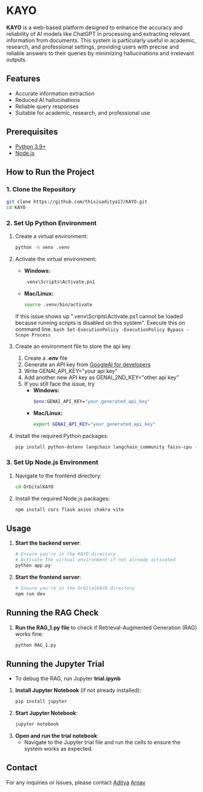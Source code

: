 
# KAYO

**KAYO** is a web-based platform designed to enhance the accuracy and reliability of AI models like ChatGPT in processing and extracting relevant information from documents. This system is particularly useful in academic, research, and professional settings, providing users with precise and reliable answers to their queries by minimizing hallucinations and irrelevant outputs.

## Features
- Accurate information extraction
- Reduced AI hallucinations
- Reliable query responses
- Suitable for academic, research, and professional use

## Prerequisites
- [Python 3.9+](https://www.python.org/downloads/)
- [Node.js](https://nodejs.org/)

## How to Run the Project

### 1. Clone the Repository
```bash
git clone https://github.com/thisisaditya17/KAYO.git
cd KAYO
```

### 2. Set Up Python Environment
1. Create a virtual environment:
    ```bash
    python -m venv .venv
    ```
2. Activate the virtual environment:
    - **Windows:**
        ```bash
        .venv\Scripts\Activate.ps1
        ```
    - **Mac/Linux:**
        ```bash
        source .venv/bin/activate
        ```
    If this issue shows up ".venv\Scripts\Activate.ps1 cannot be loaded because running scripts is disabled on this system". Execute this on command line.
        ```bash
        Set-ExecutionPolicy -ExecutionPolicy Bypass -Scope Process
        ```
3. Create an environment file to store the api key
    1. Create a **.env** file
    2. Generate an API key from [GoogleAI for developers](https://ai.google.dev/gemini-api/docs/api-key)
    3. Write GENAI_API_KEY="your api key"
    4. Add another new API key as GENAI_2ND_KEY="other api key"
    5. If you still face the issue, try
        - **Windows:**
            ```bash
            $env:GENAI_API_KEY="your_generated_api_key"
            ```
        - **Mac/Linux:**
            ```bash
            export GENAI_API_KEY="your_generated_api_key"
            ```

4. Install the required Python packages:
    ```bash
    pip install python-dotenv langchain langchain_community faiss-cpu -U sentence-transformers google-generativeai flask flask-cors pymongo textract langchain_core langchain_google_genai langchainhub
    ```

### 3. Set Up Node.js Environment
1. Navigate to the frontend directory:
    ```bash
    cd OrbitalKAYO
    ```
2. Install the required Node.js packages:
    ```bash
    npm install cors flask axios chakra vite
    ```

## Usage
1. **Start the backend server**:
    ```bash
    # Ensure you're in the KAYO directory
    # Activate the virtual environment if not already activated
    python app.py
    ```
2. **Start the frontend server**:
    ```bash
    # Ensure you're in the OrbitalKAYO directory
    npm run dev
    ```

## Running the RAG Check
1. **Run the RAG_1.py file** to check if Retrieval-Augmented Generation (RAG) works fine:
    ```bash
    python RAG_1.py
    ```
## Running the Jupyter Trial
- To debug the RAG, run Jupyter **trial.ipynb**
1. **Install Jupyter Notebook** (if not already installed):
    ```bash
    pip install jupyter
    ```
2. **Start Jupyter Notebook**:
    ```bash
    jupyter notebook
    ```
3. **Open and run the trial notebook**: 
    - Navigate to the Jupyter trial file and run the cells to ensure the system works as expected.


## Contact
For any inquiries or issues, please contact 
[Aditya](joshi.adi1734@gmail.com)
[Arnav](arnav.malhotra20003@gmail.com)


